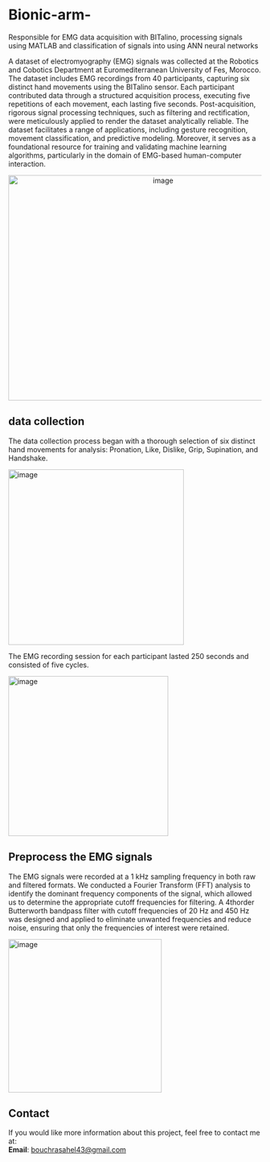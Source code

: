 # Bionic-arm-
Responsible for EMG data acquisition with BITalino, processing signals using MATLAB and classification of signals into using ANN neural networks


A dataset of electromyography (EMG) signals was collected at the Robotics and Cobotics Department at Euromediterranean University of Fes, Morocco. The dataset includes EMG recordings from 40 participants, capturing six distinct hand movements using the BITalino sensor. Each participant contributed data through a structured acquisition process, executing five repetitions of each movement, each lasting five seconds. Post-acquisition, rigorous signal processing techniques, such as filtering and rectification, were meticulously applied to render the dataset analytically reliable. The dataset facilitates a range of applications, including gesture recognition, movement classification, and predictive modeling. Moreover, it serves as a foundational resource for training and validating machine learning algorithms, particularly in the domain of EMG-based human-computer interaction.

<p align="center">
<img width="600" height="448" alt="image" src="https://github.com/user-attachments/assets/573eb220-6f7c-4b62-832d-c648e043348f" />
</p>

## data collection

The data collection process began with a thorough selection of six distinct hand movements for analysis: Pronation, Like, Dislike, Grip, Supination, and Handshake.


<img width="349" alt="image" src="https://github.com/user-attachments/assets/10c432c5-9bcc-453f-ab5b-05e8975015b6">


The EMG recording session for each participant lasted 250 seconds and consisted of five cycles. 


<img width="318" alt="image" src="https://github.com/user-attachments/assets/aed95cd3-a928-4dc8-b2a5-4069f62d984a">

## Preprocess the EMG signals

The EMG signals were recorded at a 1 kHz sampling frequency in both raw and filtered formats. We conducted a Fourier Transform (FFT) analysis to identify the dominant frequency components of the signal, which allowed us to determine the appropriate cutoff frequencies for filtering. A 4thorder Butterworth bandpass filter with cutoff frequencies of 20 Hz and 450 Hz was designed and applied to eliminate unwanted frequencies and reduce noise, ensuring that only the frequencies of interest were retained.

<img width="305" alt="image" src="https://github.com/user-attachments/assets/1df18d11-fcbe-4a79-893f-0de051efd598">


## Contact

If you would like more information about this project, feel free to contact me at:  
**Email**: [bouchrasahel43@gmail.com](mailto:bouchrasahel43@gmail.com)


